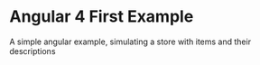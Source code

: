 # Angular 4 First Example

A simple angular example, simulating a store with items and their descriptions
